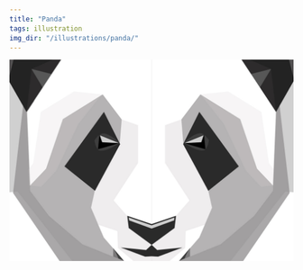```yaml
---
title: "Panda"
tags: illustration
img_dir: "/illustrations/panda/"
---
```





![Panda](/resources/work/illustrations/panda/01.jpg)


